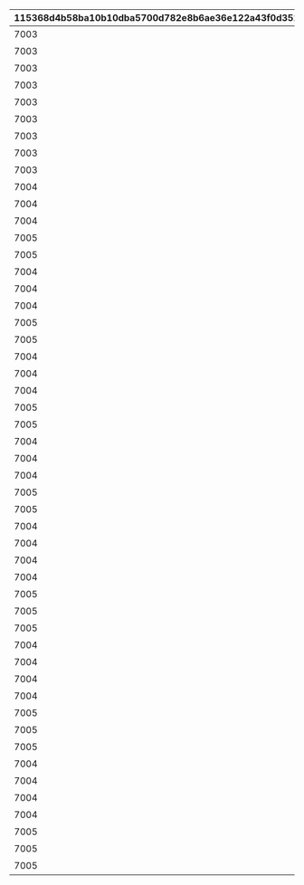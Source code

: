 |115368d4b58ba10b10dba5700d782e8b6ae36e122a43f0d3527a4d918bfc0fe7|92319ba79f7e3bbf60f7ce92858d90ba15fda0133eb6301faf11433c7588f28a|04598f37d87430f6c2090bb52031fe436fa236fd27650c2316628040339f0af6|41a7c7afb1bbb613731c918ecae0e5d9346bebd388d6d0a651cc817841188dc0|8811274705195cc75fcd32e86292e3851c96af17036e931f5884dba714b44580|be876ed375430bc2cdd65c0e99b8c6fb169bb8caaabb518b79867694389889ca|99dbf6b022c54e92eea6430eca4da210a6a71cf481933d99039d94579389413e|770be2cded8a46dc6615054b5732edf3f67320db3d7ffdda55731cdce93f5ea5|62fe616e7110bb805a207b20b6005c112850978a478a98eaf1d06ce1f6281aaf|aaf682d1fc3526db89a22a5cd817527032571f27a49394835f2087b6f8cc32aa|4ee62c4debc0f69d513cb84d72b420fff80927cc29e67ec1d590c5e138f9e196|22901bffdae82c81d53d943a60336a04c909d04bfebf549c3f900f46e9ab3ca3|
| --- | --- | --- | --- | --- | --- | --- | --- | --- | --- | --- | --- |
|7003|2022/12/23 11:59:59|1|31000101|2022/12/16 12:00:00|0|0|1000|10|1回バトルしよう|3|31000101|
|7003|2022/12/23 11:59:59|5|31000102|2022/12/16 12:00:00|0|0|1000|10|5回バトルしよう|3|31000102|
|7003|2022/12/23 11:59:59|10|31000103|2022/12/16 12:00:00|0|0|1000|10|10回バトルしよう|3|31000103|
|7003|2022/12/23 11:59:59|15|31000104|2022/12/16 12:00:00|0|0|1000|10|15回バトルしよう|3|31000104|
|7003|2022/12/23 11:59:59|20|31000105|2022/12/16 12:00:00|0|0|1000|10|20回バトルしよう|3|31000105|
|7003|2022/12/23 11:59:59|25|31000106|2022/12/16 12:00:00|0|0|1000|10|25回バトルしよう|3|31000106|
|7003|2022/12/23 11:59:59|30|31000107|2022/12/16 12:00:00|0|0|1000|10|30回バトルしよう|3|31000107|
|7003|2022/12/23 11:59:59|35|31000108|2022/12/16 12:00:00|0|0|1000|10|35回バトルしよう|3|31000108|
|7003|2022/12/23 11:59:59|40|31000109|2022/12/16 12:00:00|0|0|1000|10|40回バトルしよう|3|31000109|
|7004|2022/12/23 11:59:59|5000000|31001101|2022/12/16 12:00:00|0|3001|1001|10|黒の王ジャバウォックに累積500万ダメージ与えよう|3|31001101|
|7004|2022/12/23 11:59:59|7500000|31001102|2022/12/16 12:00:00|0|3001|1001|10|黒の王ジャバウォックに累積750万ダメージ与えよう|3|31001102|
|7004|2022/12/23 11:59:59|10000000|31001103|2022/12/16 12:00:00|0|3001|1001|10|黒の王ジャバウォックに累積1000万ダメージ与えよう|3|31001103|
|7005|2022/12/23 11:59:59|1|31001111|2022/12/16 12:00:00|2500000|3001|1001|11|黒の王ジャバウォックに1度のバトルで250万ダメージ与えよう|3|31001111|
|7005|2022/12/23 11:59:59|1|31001112|2022/12/16 12:00:00|5000000|3001|1001|11|黒の王ジャバウォックに1度のバトルで500万ダメージ与えよう|3|31001112|
|7004|2022/12/23 11:59:59|5000000|31001201|2022/12/16 12:00:00|0|3002|1001|20|暴走のイノセントボウに累積500万ダメージ与えよう|3|31001201|
|7004|2022/12/23 11:59:59|7500000|31001202|2022/12/16 12:00:00|0|3002|1001|20|暴走のイノセントボウに累積750万ダメージ与えよう|3|31001202|
|7004|2022/12/23 11:59:59|10000000|31001203|2022/12/16 12:00:00|0|3002|1001|20|暴走のイノセントボウに累積1000万ダメージ与えよう|3|31001203|
|7005|2022/12/23 11:59:59|1|31001211|2022/12/16 12:00:00|2500000|3002|1001|21|暴走のイノセントボウに1度のバトルで250万ダメージ与えよう|3|31001211|
|7005|2022/12/23 11:59:59|1|31001212|2022/12/16 12:00:00|5000000|3002|1001|21|暴走のイノセントボウに1度のバトルで500万ダメージ与えよう|3|31001212|
|7004|2022/12/23 11:59:59|5000000|31001301|2022/12/16 12:00:00|0|3003|1001|30|ファントムバロンに累積500万ダメージ与えよう|3|31001301|
|7004|2022/12/23 11:59:59|7500000|31001302|2022/12/16 12:00:00|0|3003|1001|30|ファントムバロンに累積750万ダメージ与えよう|3|31001302|
|7004|2022/12/23 11:59:59|10000000|31001303|2022/12/16 12:00:00|0|3003|1001|30|ファントムバロンに累積1000万ダメージ与えよう|3|31001303|
|7005|2022/12/23 11:59:59|1|31001311|2022/12/16 12:00:00|2500000|3003|1001|31|ファントムバロンに1度のバトルで250万ダメージ与えよう|3|31001311|
|7005|2022/12/23 11:59:59|1|31001312|2022/12/16 12:00:00|5000000|3003|1001|31|ファントムバロンに1度のバトルで500万ダメージ与えよう|3|31001312|
|7004|2022/12/23 11:59:59|5000000|31001401|2022/12/16 12:00:00|0|3004|1001|40|テンタパスに累積500万ダメージ与えよう|3|31001401|
|7004|2022/12/23 11:59:59|7500000|31001402|2022/12/16 12:00:00|0|3004|1001|40|テンタパスに累積750万ダメージ与えよう|3|31001402|
|7004|2022/12/23 11:59:59|10000000|31001403|2022/12/16 12:00:00|0|3004|1001|40|テンタパスに累積1000万ダメージ与えよう|3|31001403|
|7005|2022/12/23 11:59:59|1|31001411|2022/12/16 12:00:00|2500000|3004|1001|41|テンタパスに1度のバトルで250万ダメージ与えよう|3|31001411|
|7005|2022/12/23 11:59:59|1|31001412|2022/12/16 12:00:00|5000000|3004|1001|41|テンタパスに1度のバトルで500万ダメージ与えよう|3|31001412|
|7004|2022/12/23 11:59:59|5000000|31002101|2022/12/16 12:00:00|0|3005|1002|10|ゴウシンに累積500万ダメージ与えよう|3|31002101|
|7004|2022/12/23 11:59:59|7500000|31002102|2022/12/16 12:00:00|0|3005|1002|10|ゴウシンに累積750万ダメージ与えよう|3|31002102|
|7004|2022/12/23 11:59:59|10000000|31002103|2022/12/16 12:00:00|0|3005|1002|10|ゴウシンに累積1000万ダメージ与えよう|3|31002103|
|7004|2022/12/23 11:59:59|110000000|31002104|2022/12/16 12:00:00|0|3005|1002|10|ゴウシンに累積1億1000万ダメージ与えよう|3|31002104|
|7005|2022/12/23 11:59:59|1|31002111|2022/12/16 12:00:00|2500000|3005|1002|11|ゴウシンに1度のバトルで250万ダメージ与えよう|3|31002111|
|7005|2022/12/23 11:59:59|1|31002112|2022/12/16 12:00:00|5000000|3005|1002|11|ゴウシンに1度のバトルで500万ダメージ与えよう|3|31002112|
|7005|2022/12/23 11:59:59|1|31002113|2022/12/16 12:00:00|22000000|3005|1002|11|ゴウシンに1度のバトルで2200万ダメージ与えよう|3|31002113|
|7004|2022/12/23 11:59:59|5000000|31003101|2022/12/16 12:00:00|0|3006|1003|10|アルマ＆オラムに累積500万ダメージ与えよう|3|31003101|
|7004|2022/12/23 11:59:59|7500000|31003102|2022/12/16 12:00:00|0|3006|1003|10|アルマ＆オラムに累積750万ダメージ与えよう|3|31003102|
|7004|2022/12/23 11:59:59|10000000|31003103|2022/12/16 12:00:00|0|3006|1003|10|アルマ＆オラムに累積1000万ダメージ与えよう|3|31003103|
|7004|2022/12/23 11:59:59|100000000|31003104|2022/12/16 12:00:00|0|3006|1003|10|アルマ＆オラムに累積1億ダメージ与えよう|3|31003104|
|7005|2022/12/23 11:59:59|1|31003111|2022/12/16 12:00:00|2500000|3006|1003|11|アルマ＆オラムに1度のバトルで250万ダメージ与えよう|3|31003111|
|7005|2022/12/23 11:59:59|1|31003112|2022/12/16 12:00:00|5000000|3006|1003|11|アルマ＆オラムに1度のバトルで500万ダメージ与えよう|3|31003112|
|7005|2022/12/23 11:59:59|1|31003113|2022/12/16 12:00:00|20000000|3006|1003|11|アルマ＆オラムに1度のバトルで2000万ダメージ与えよう|3|31003113|
|7004|2022/12/23 11:59:59|5000000|31003201|2022/12/16 12:00:00|0|3007|1003|20|なかよしX＆名もなき芸術に累積500万ダメージ与えよう|3|31003201|
|7004|2022/12/23 11:59:59|7500000|31003202|2022/12/16 12:00:00|0|3007|1003|20|なかよしX＆名もなき芸術に累積750万ダメージ与えよう|3|31003202|
|7004|2022/12/23 11:59:59|10000000|31003203|2022/12/16 12:00:00|0|3007|1003|20|なかよしX＆名もなき芸術に累積1000万ダメージ与えよう|3|31003203|
|7004|2022/12/23 11:59:59|120000000|31003204|2022/12/16 12:00:00|0|3007|1003|20|なかよしX＆名もなき芸術に累積1億2000万ダメージ与えよう|3|31003204|
|7005|2022/12/23 11:59:59|1|31003211|2022/12/16 12:00:00|2500000|3007|1003|21|なかよしX＆名もなき芸術に1度のバトルで250万ダメージ与えよう|3|31003211|
|7005|2022/12/23 11:59:59|1|31003212|2022/12/16 12:00:00|5000000|3007|1003|21|なかよしX＆名もなき芸術に1度のバトルで500万ダメージ与えよう|3|31003212|
|7005|2022/12/23 11:59:59|1|31003213|2022/12/16 12:00:00|24000000|3007|1003|21|なかよしX＆名もなき芸術に1度のバトルで2400万ダメージ与えよう|3|31003213|